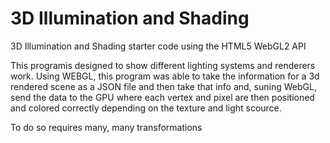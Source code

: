 # 3D Illumination and Shading

3D Illumination and Shading starter code using the HTML5 WebGL2 API

This programis designed to show different lighting systems and renderers work. Using WEBGL, this program was able to take the information for a 3d rendered scene as a JSON file and then take that info and, suning WebGL, send the data to the GPU where each vertex and pixel are then positioned and colored correctly depending on the texture and light scource.

To do so requires many, many transformations
